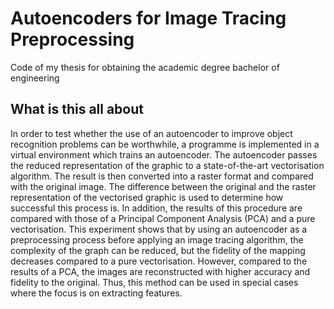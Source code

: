 # Autoencoders for Image Tracing Preprocessing
Code of my thesis for obtaining the academic degree bachelor of engineering

## What is this all about

In order to test whether the use of an autoencoder to improve object recognition problems can be worthwhile, a programme is implemented in a virtual environment which trains an autoencoder. The autoencoder passes the reduced representation of the graphic to a state-of-the-art vectorisation algorithm. The result is then converted into a raster format and compared with the original image. The difference between the original and the raster representation of the vectorised graphic is used to determine how successful this process is. In addition, the results of this procedure are compared with those of a Principal Component Analysis (PCA) and a pure vectorisation. This experiment shows that by using an autoencoder as a preprocessing process before applying an image tracing algorithm, the complexity of the graph can be reduced, but the fidelity of the mapping decreases compared to a pure vectorisation. However, compared to the results of a PCA, the images are reconstructed with higher accuracy and fidelity to the original. Thus, this method can be used in special cases where the focus is on extracting features.
